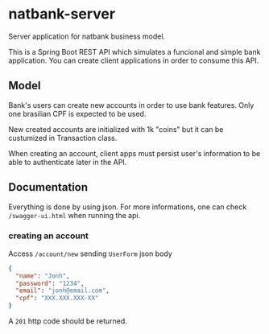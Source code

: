 # natbank-server
Server application for natbank business model.

This is a Spring Boot REST API which simulates a funcional and simple bank
application. You can create client applications in order to consume this API.

## Model
Bank's users can create new accounts in order to use bank features.
Only one brasilian CPF is expected to be used.

New created accounts are initialized with 1k "coins" but it can be custumized in 
Transaction class. 

When creating an account, client apps must persist user's information to be able 
to authenticate later in the API. 

## Documentation
Everything is done by using json. For more informations, one can check ```/swagger-ui.html``` when running 
the api.

### creating an account
Access ```/account/new``` sending ```UserForm```
json body
```json
{
  "name": "Jonh",
  "password": "1234",
  "email": "jonh@email.com",
  "cpf": "XXX.XXX.XXX-XX"
}
```

A ```201``` http code should be returned.